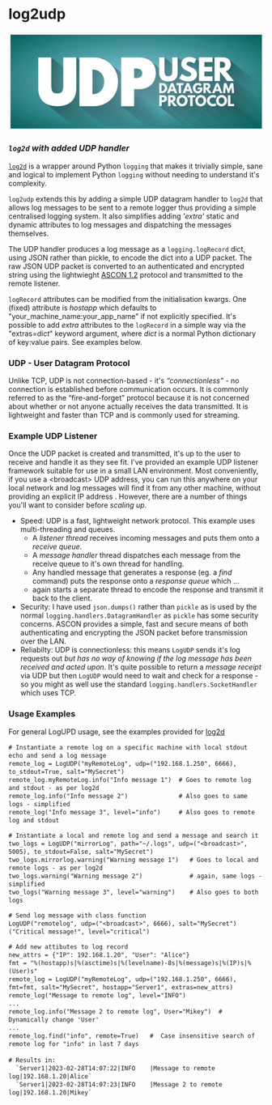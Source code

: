 # **log2udp**
<p align="center">
    <img src="assets/UDPglyph.png">
</p>

### _`log2d` with added UDP handler_

[`log2d`](https://github.com/PFython/log2d) is a wrapper around Python `logging` that makes it trivially simple, sane and logical to implement Python `logging` without needing to understand it's complexity.

`log2udp` extends this by adding a simple UDP datagram handler to `log2d` that allows log messages to be sent to a remote logger thus providing a simple centralised logging system. It also simplifies adding *'extra'* static and dynamic attributes to log messages and dispatching the messages themselves.

The UDP handler produces a log message as a `logging.logRecord` dict, using JSON rather than pickle, to encode the dict into a UDP packet. The raw JSON UDP packet is converted to an authenticated and encrypted string using the lightwieght [ASCON 1.2](https://github.com/meichlseder/pyascon) protocol and transmitted to the remote listener.

`logRecord` attributes can be modified from the initialisation kwargs. One (fixed) attribute is *hostapp* which defaults to "your_machine_name:your_app_name" if not explicitly specified.  It's possible to add *extra* attributes to the `logRecord` in a simple way via the "extras=_dict_" keyword argument, where _dict_ is a normal Python dictionary of key:value pairs.  See examples below.

### **UDP - User Datagram Protocol**
Unlike TCP, UDP is not connection-based - it's _“connectionless”_ - no connection is established before communication occurs. It is commonly referred to as the “fire-and-forget” protocol because it is not concerned about whether or not anyone actually receives the data transmitted. It is lightweight and faster than TCP and is commonly used for streaming.

### **Example UDP Listener**
Once the UDP packet is created and transmitted, it's up to the user to receive and handle it as they see fit.  I've provided an example UDP listener framework suitable for use in a small LAN environment. Most conveniently, if you use a \<broadcast\> UDP address, you can run this anywhere on your local network and log messages will find it from any other machine, without providing an explicit IP address . However, there are a number of things you'll want to consider before *scaling up*.
* Speed: UDP is a fast, lightweight network protocol.  This example uses multi-threading and queues.  
  - A *listener thread* receives incoming messages and puts them onto a *receive queue*. 
  - A *message handler* thread dispatches each message from the receive queue to it's own thread for handling.  
  - Any handled message that generates a response (eg. a *find* command) puts the response onto a *response queue* which ...
  - again starts a separate thread to encode the response and transmit it back to the client.
* Security: I have used `json.dumps()` rather than `pickle` as is used by the normal `logging.handlers.DatagramHandler` as `pickle` has some security concerns.  ASCON provides a simple, fast and secure means of both authenticating and encrypting the JSON packet before transmission over the LAN.
* Reliabilty: UDP is connectionless: this means `LogUDP` sends it's log requests out *but has no way of knowing if the log message has been received and acted upon*.  It's quite possible to return a *message receipt* via UDP but then `LogUDP` would need to wait and check for a response - so you might as well use the standard `logging.handlers.SocketHandler` which uses TCP.
    
### **Usage Examples**
For general LogUPD usage, see the examples provided for [log2d](https://github.com/PFython/log2d#cookbook)
```
# Instantiate a remote log on a specific machine with local stdout echo and send a log message
remote_log = LogUDP("myRemoteLog", udp=("192.168.1.250", 6666), to_stdout=True, salt="MySecret")
remote_log.myRemoteLog.info("Info message 1")  # Goes to remote log and stdout - as per log2d
remote_log.info("Info message 2")              # Also goes to same logs - simplified
remote_log("Info message 3", level="info")     # Also goes to remote log and stdout
``` 
```
# Instantiate a local and remote log and send a message and search it
two_logs = LogUDP("mirrorLog", path="~/.logs", udp=("<broadcast>", 5005), to_stdout=False, salt="MySecret")
two_logs.mirrorlog.warning("Warning message 1")   # Goes to local and remote logs - as per log2d
two_logs.warning("Warning message 2")             # again, same logs - simplified
two_logs("Warning message 3", level="warning")    # Also goes to both logs
```
```
# Send log message with class function
LogUDP("remotelog", udp=("<broadcast>", 6666), salt="MySecret")("Critical message!", level="critical")
```
```
# Add new attibutes to log record
new_attrs = {"IP": 192.168.1.20", "User": "Alice"}
fmt = "%(hostapp)s|%(asctime)s|%(levelname)-8s|%(message)s|%(IP)s|%(User)s"
remote_log = LogUDP("myRemoteLog", udp=("192.168.1.250", 6666), fmt=fmt, salt="MySecret", hostapp="Server1", extras=new_attrs)
remote_log("Message to remote log", level="INFO")
...
remote_log.info("Message 2 to remote log", User="Mikey")  # Dynamically change 'User'
...
remote_log.find("info", remote=True)   #  Case insensitive search of remote log for "info" in last 7 days

# Results in:  
  `Server1|2023-02-28T14:07:22|INFO    |Message to remote log|192.168.1.20|Alice`
  `Server1|2023-02-28T14:07:23|INFO    |Message 2 to remote log|192.168.1.20|Mikey`
```
